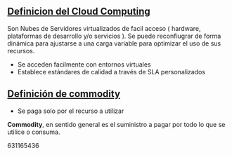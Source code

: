 ## [Definicion del Cloud Computing]()

Son Nubes de Servidores virtualizados de facil acceso ( hardware, plataformas de desarrollo y/o servicios ). Se puede reconfiugrar de
forma dinámica para ajustarse a una carga variable para optimizar el uso de sus recursos. 

* Se acceden facilmente con entornos virtuales
* Establece estándares de calidad a través de SLA personalizados

## [Definición de commodity]()
* Se paga solo por el recurso a utilizar

**Commodity**, en sentido general es el suministro a pagar por todo lo que
se utilice o consuma. 

631165436
